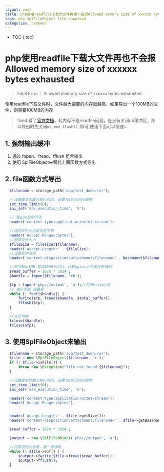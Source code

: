```yaml
---
layout: post
title: php使用readfile下载大文件再也不会报Allowed memory size of xxxxxx bytes exhausted
tags: php SplFileObject file_download 
categories: backend
---
```


* TOC
{:toc}

# php使用readfile下载大文件再也不会报Allowed memory size of xxxxxx bytes exhausted

> Fatal Error： Allowed memory size of xxxxxx bytes exhausted

使用readfile下载文件时，文件越大需要的内存就越高，如果导出一个100MB的文件，则需要100MB的内存

> fixed 看了<a href="https://www.php.net/manual/zh/function.readfile.php#81032" title="php readfile官方文档" target="_blank">官方文档</a>，耗内存不是readfile问题，是没有关闭ob缓冲区，所以导出时先关闭```ob_end_flush();```即可;使用下面可以限速~

## 1. 强制输出缓冲

1. 通过 fopen、fread、fflush 组合输出
2. 使用 SplFileObject来替代上面函数方式导出

## 2. file函数方式导出

  ```php
    $filename = storage_path('app/test_down.rar');

    //设置脚本的最大执行时间，设置为0则无时间限制
    set_time_limit(0);
    ini_set('max_execution_time', '0');

    // 输出的是字节流
    header('content-type:application/octet-stream');

    //返回文件大小类型是字节
    header('Accept-Ranges:bytes');
    //获得文件大小
    $fileSize = filesize($filename);
    header('Accept-Length:' . $fileSize);
    //设置文件名称
    header('content-disposition:attachment;filename=' . basename($filename));

    //每次输出1MB 其实4096也可以，比较nginx上的缓存是4096
    $read_buffer = 1024 * 1024 ;
    $handle = fopen($filename, 'rb');

    $fp = fopen('php://output', 'a');//打开output流
    // 循环读取 到最后
    while (! feof($handle)) {
        fwrite($fp, fread($handle, $total_buffer));
        fflush($fp);
    }

    //关闭句柄
    fclose($handle);
    fclose($fp);
  ```

## 3. 使用SplFileObject来输出

  ```php
    $filename = storage_path('app/test_down.rar');
    $file = new \SplFileObject($filename, 'r');
    if (! $file->isFile()) {
        throw new \Exception("file not found {$filename}");
    }

    //设置脚本的最大执行时间，设置为0则无时间限制
    set_time_limit(0);
    ini_set('max_execution_time', '0');

    header('content-type:application/octet-stream');
    header('Accept-Ranges:bytes');

  
    header('Accept-Length:' . $file->getSize());
    header('content-disposition:attachment;filename=' . $file->getBasename());

    $read_buffer = 1024 * 1024 ;

    $output = new \SplFileObject('php://output', 'a');

    //只要没到文件尾，就一直读取
    while (! $file->eof() ) {
        $output->fwrite($file->fread($read_buffer));
        $output->fflush();
    }
  ```
